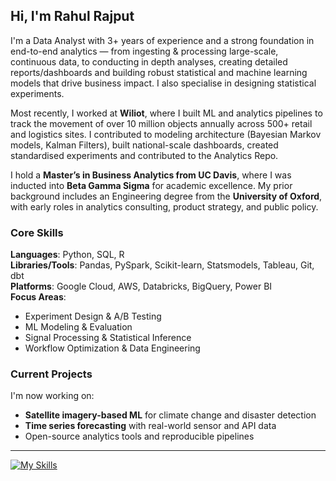 ## Hi, I'm Rahul Rajput

I'm a Data Analyst with 3+ years of experience and a strong foundation in end-to-end analytics — from ingesting & processing large-scale, continuous data, to conducting in depth analyses, creating detailed reports/dashboards and building robust statistical and machine learning models that drive business impact. I also specialise in designing statistical experiments.

Most recently, I worked at **Wiliot**, where I built ML and analytics pipelines to track the movement of over 10 million objects annually across 500+ retail and logistics sites. I contributed to modeling architecture (Bayesian Markov models, Kalman Filters), built national-scale dashboards, created standardised experiments and contributed to the Analytics Repo.

I hold a **Master’s in Business Analytics from UC Davis**, where I was inducted into **Beta Gamma Sigma** for academic excellence. My prior background includes an Engineering degree from the **University of Oxford**, with early roles in analytics consulting, product strategy, and public policy.



### Core Skills

**Languages**: Python, SQL, R  
**Libraries/Tools**: Pandas, PySpark, Scikit-learn, Statsmodels, Tableau, Git, dbt  
**Platforms**: Google Cloud, AWS, Databricks, BigQuery, Power BI  
**Focus Areas**:  
- Experiment Design & A/B Testing  
- ML Modeling & Evaluation  
- Signal Processing & Statistical Inference  
- Workflow Optimization & Data Engineering  



### Current Projects

I'm now working on:
- **Satellite imagery-based ML** for climate change and disaster detection
- **Time series forecasting** with real-world sensor and API data
- Open-source analytics tools and reproducible pipelines

---

[![My Skills](https://skillicons.dev/icons?i=py,mysql,mongodb,r,git,aws,gcp,regex,bash,bitbucket,ai,sklearn,vscode&theme=light)](https://skillicons.dev)
